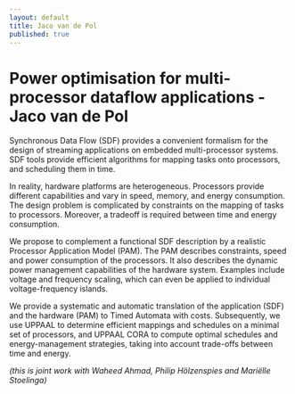 ```yaml
---
layout: default
title: Jaco van de Pol
published: true
---
```


# Power optimisation for multi-processor dataflow applications - Jaco van de Pol

Synchronous Data Flow (SDF) provides a convenient formalism for the
design of streaming applications on embedded multi-processor systems.
SDF tools provide efficient algorithms for mapping tasks onto processors,
and scheduling them in time.

In reality, hardware platforms are heterogeneous. Processors provide different
capabilities and vary in speed, memory, and energy consumption. The design
problem is complicated by constraints on the mapping of tasks to processors.
Moreover, a tradeoff is required between time and energy consumption.

We propose to complement a functional SDF description by a realistic Processor
Application Model (PAM). The PAM describes constraints, speed and power
consumption of the processors. It also describes the dynamic power management
capabilities of the hardware system. Examples include voltage and frequency scaling,
which can even be applied to individual voltage-frequency islands.

We provide a systematic and automatic translation of the application (SDF) and
the hardware (PAM) to Timed Automata with costs. Subsequently, we use UPPAAL
to determine efficient mappings and schedules on a minimal set of processors, and
UPPAAL CORA to compute optimal schedules and energy-management strategies,
taking into account trade-offs between time and energy.

_(this is joint work with Waheed Ahmad, Philip Hölzenspies and Mariëlle Stoelinga)_